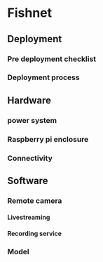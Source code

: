 # Fishnet 
## Deployment
### Pre deployment checklist
### Deployment process
## Hardware
### power system
### Raspberry pi enclosure
### Connectivity
## Software
### Remote camera
#### Livestreaming
#### Recording service
### Model
